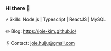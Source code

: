 ### Hi there 👋

⚡️ Skills: Node.js | Typescript | ReactJS | MySQL

✏️ Blog: https://joie-kim.github.io/

🖇 Contact: joie.huiju@gmail.com
